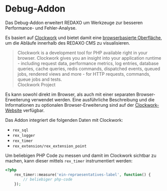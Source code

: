 Debug-Addon
===========

Das Debug-Addon erweitert REDAXO um Werkzeuge zur besseren Performance- und Fehler-Analyse.

Es basiert auf [Clockwork](https://underground.works/clockwork) und bietet damit eine [browserbasierte Oberfläche](https://github.com/underground-works/clockwork-app),
um die Abläufe innerhalb des REDAXO CMS zu visualisieren.

<blockquote>
Clockwork is a development tool for PHP available right in your browser.
Clockwork gives you an insight into your application runtime - including request data,
performance metrics, log entries, database queries, cache queries, redis commands, dispatched events, queued jobs,
rendered views and more - for HTTP requests, commands, queue jobs and tests.
<footer>Clockwork Project</footer>
</blockquote>

Es kann sowohl direkt im Browser, als auch mit einer separaten Browser-Erweiterung verwendet werden.
Eine ausführliche Beschreibung und die Informationen zu optionalen Browser-Erweiterung sind auf der [Clockwork-Website](https://underground.works/clockwork) verfügbar.

Das Addon integriert die folgenden Daten mit Clockwork:
- `rex_sql`
- `rex_logger`
- `rex_timer`
- `rex_extension/rex_extension_point`

Um beliebigen PHP Code zu messen und damit im Clockwork sichtbar zu machen, kann dieser mittels `rex_timer` instrumentiert werden:

```php
<?php
    rex_timer::measure('ein-repraesentatives-label', function() {
        // beliebiger php-code
    });
```
